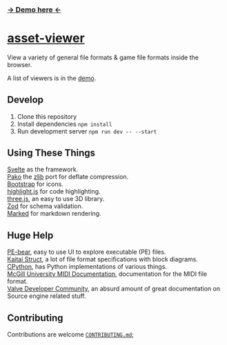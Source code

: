 
### [→ Demo here ←](https://potat05.github.io/asset-viewer/)

# [asset-viewer](https://github.com/Potat05/asset-viewer)

View a variety of general file formats & game file formats inside the browser.

A list of viewers is in the [demo](https://potat05.github.io/asset-viewer/#viewers).

## Develop

1. Clone this repository
2. Install dependencies `npm install`
3. Run development server `npm run dev -- --start`

## Using These Things

[Svelte](https://svelte.dev/) as the framework.  
[Pako](https://www.npmjs.com/package/pako) the [zlib](https://www.zlib.net/) port for deflate compression.  
[Bootstrap](https://icons.getbootstrap.com/) for icons.  
[highlight.js](https://highlightjs.org/) for code highlighting.  
[three.js](https://threejs.org/), an easy to use 3D library.  
[Zod](https://zod.dev/) for schema validation.  
[Marked](https://marked.js.org/) for markdown rendering.  

## Huge Help

[PE-bear](https://github.com/hasherezade/pe-bear/), easy to use UI to explore executable (PE) files.  
[Kaitai Struct](http://formats.kaitai.io), a lot of file format specifications with block diagrams.  
[CPython](https://github.com/python/cpython), has Python implementations of various things.  
[McGill University MIDI Documentation](http://www.music.mcgill.ca/~ich/classes/mumt306/StandardMIDIfileformat.html), documentation for the MIDI file format.  
[Valve Developer Community](https://developer.valvesoftware.com/wiki/Main_Page), an absurd amount of great documentation on Source engine related stuff.  

## Contributing

Contributions are welcome [`CONTRIBUTING.md`](CONTRIBUTING.md);
